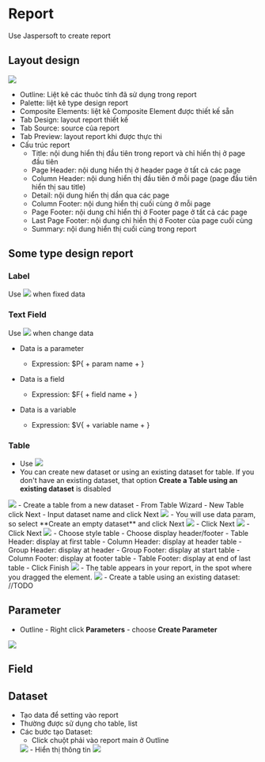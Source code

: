 # Report

Use Jaspersoft to create report

## Layout design

<img src="@assets/images/report_jaspersoft.png"/>

- Outline: Liệt kê các thuôc tính đã sử dụng trong report
- Palette: liệt kê type design report
- Composite Elements: liệt kê Composite Element được thiết kế sẵn
- Tab Design: layout report thiết kế
- Tab Source: source của report
- Tab Preview: layout report khi được thực thi
- Cấu trúc report
  - Title: nội dung hiển thị đầu tiên trong report và chỉ hiển thị ở page đầu tiên
  - Page Header: nội dung hiển thị ở header page ở tất cả các page
  - Column Header: nội dung hiển thị đầu tiên ở mỗi page (page đầu tiên hiển thị sau title)
  - Detail: nội dung hiển thị dần qua các page
  - Column Footer: nội dung hiển thị cuối cùng ở mỗi page
  - Page Footer: nội dung chỉ hiển thị ở Footer page ở tất cả các page
  - Last Page Footer: nội dung chỉ hiển thị ở Footer của page cuối cùng
  - Summary: nội dung hiển thị cuối cùng trong report

## Some type design report

### Label

Use <img src="@assets/images/report_static_text.png"/> when fixed data

### Text Field

Use <img src="@assets/images/report_text_field.png"/> when change data

- Data is a parameter
  - Expression: $P{ + param name + }

- Data is a field
  - Expression: $F{ + field name + }

- Data is a variable
  - Expression: $V{ + variable name + }

### Table

- Use <img src="@assets/images/report_table.png"/>
- You can create new dataset or using an existing dataset for table. If you don't have an existing dataset, that option **Create a Table using an existing dataset** is disabled
<img src="@assets/images/report_table_0.png"/>
- Create a table from a new dataset
  - From Table Wizard - New Table click Next
  - Input dataset name and click Next
  <img src="@assets/images/report_table_1.png"/>
  - You will use data param, so select **Create an empty dataset** and click Next
  <img src="@assets/images/report_table_2.png"/>
  - Click Next
  <img src="@assets/images/report_table_3.png"/>
  - Click Next
  <img src="@assets/images/report_table_4.png"/>
  - Choose style table
  - Choose display header/footer
    - Table Header: display at first table
    - Column Header: display at header table
    - Group Header: display at header
    - Group Footer: display at start table
    - Column Footer: display at footer table
    - Table Footer: display at end of last table
  - Click Finish
  <img src="@assets/images/report_table_5.png"/>
  - The table appears in your report, in the spot where you dragged the element.
  <img src="@assets/images/report_table_6.png"/>
- Create a table using an existing dataset:  
//TODO

## Parameter

- Outline - Right click **Parameters** - choose **Create Parameter**
<img src="@assets/images/report_parameter_create.png"/>

## Field

## Dataset

- Tạo data để setting vào report
- Thường được sử dụng cho table, list
- Các bước tạo Dataset:
  - Click chuột phải vào report main ở Outline
  <img src="~@assets/images/report_dataset_0.png"/>
  - Hiển thị thông tin
  <img src="~@assets/images/report_dataset_1.png"/>
